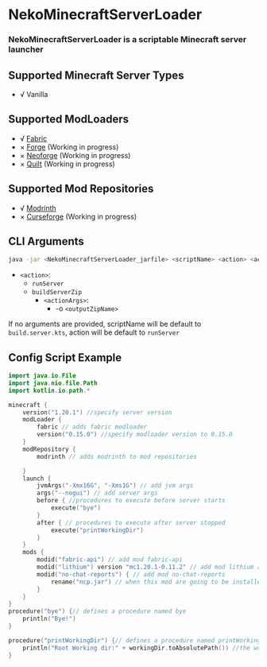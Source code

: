 # NekoMinecraftServerLoader

### NekoMinecraftServerLoader is a scriptable Minecraft server launcher

## Supported Minecraft Server Types

 - √ Vanilla

## Supported ModLoaders

 - √ [Fabric](https://fabricmc.net/) 
 - × [Forge](https://forums.minecraftforge.net/) (Working in progress)
 - × [Neoforge](https://neoforged.net/) (Working in progress)
 - × [Quilt](https://quiltmc.org/) (Working in progress)

## Supported Mod Repositories

 - √ [Modrinth](https://modrinth.com/)
 - × [Curseforge]() (Working in progress)

## CLI Arguments

```bash
java -jar <NekoMinecraftServerLoader_jarfile> <scriptName> <action> <actionArgs>
```

- `<action>`:
    - `runServer`
    - `buildServerZip`
        - `<actionArgs>`:
            - -o `<outputZipName>`

If no arguments are provided, scriptName will be default to `build.server.kts`, action will be default to `runServer`

## Config Script Example

```kotlin
import java.io.File
import java.nio.file.Path
import kotlin.io.path.*

minecraft {
    version("1.20.1") //specify server version
    modLoader {
        fabric // adds fabric modloader
        version("0.15.0") //specify modloader version to 0.15.0
    }
    modRepository {
        modrinth // adds modrinth to mod repositories

    }
    launch {
        jvmArgs("-Xmx16G", "-Xms1G") // add jvm args
        args("--nogui") // add server args
        before { //procedures to execute before server starts
            execute("bye")
        }
        after { // procedures to execute after server stopped
            execute("printWorkingDir")
        }
    }
    mods {
        modid("fabric-api") // add mod fabric-api
        modid("lithium") version "mc1.20.1-0.11.2" // add mod lithium and set its version to "mc1.20.1-0.11.2"
        modid("no-chat-reports") { // add mod no-chat-reports
            rename("ncp.jar") // when this mod are going to be installed, rename this mod to "ncp.jar"
        }
    }
}
procedure("bye") {// defines a procedure named bye
    println("Bye!")
}

procedure("printWorkingDir") {// defines a procedure named printWorkingDir
    println("Root Working dir:" + workingDir.toAbsolutePath()) //the workingDir field is pre-defined by ScriptDef
}
```
